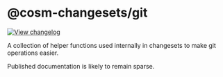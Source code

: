 # @cosm-changesets/git

[![View changelog](https://img.shields.io/badge/changelogs.xyz-Explore%20Changelog-brightgreen)](https://changelogs.xyz/@cosm-changesets/git)

A collection of helper functions used internally in changesets to make git operations easier.

Published documentation is likely to remain sparse.
